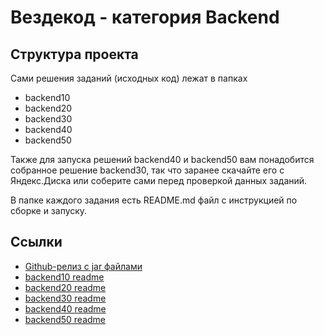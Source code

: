 # Вездекод - категория Backend

## Структура проекта

Сами решения заданий (исходных код) лежат в папках
* backend10
* backend20
* backend30
* backend40
* backend50

Также для запуска решений backend40 и backend50 вам понадобится собранное решение backend30, так что заранее скачайте его с Яндекс.Диска или соберите сами перед проверкой данных заданий.

В папке каждого задания есть README.md файл с инструкцией по сборке и запуску.

## Ссылки

* [Github-релиз с jar файлами](https://github.com/vekotov/vezdekod/releases/tag/vezdekod_updated)
* [backend10 readme](backend10/README.md)
* [backend20 readme](backend20/README.md)
* [backend30 readme](backend30/README.md)
* [backend40 readme](backend40/README.md)
* [backend50 readme](backend50/README.md)
